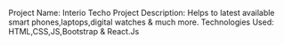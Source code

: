 Project Name: Interio Techo
Project Description: Helps to latest available smart phones,laptops,digital watches & much more.
Technologies Used: HTML,CSS,JS,Bootstrap & React.Js

